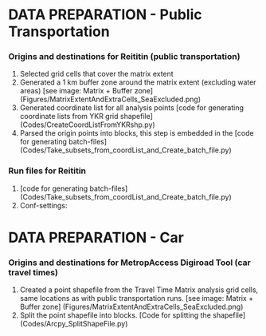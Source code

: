 # DATA PREPARATION - Public Transportation

### Origins and destinations for Reititin (public transportation)

1. Selected grid cells that cover the matrix extent
2. Generated a 1 km buffer zone around the matrix extent (excluding water areas) [see image: Matrix + Buffer zone] (Figures/MatrixExtentAndExtraCells_SeaExcluded.png)
3. Generated coordinate list for all analysis points [code for generating coordinate lists from YKR grid shapefile] (Codes/CreateCoordListFromYKRshp.py)
4. Parsed the origin points into blocks, this step is embedded in the [code for generating batch-files] (Codes/Take_subsets_from_coordList_and_Create_batch_file.py)



### Run files for Reititin

1. [code for generating batch-files] (Codes/Take_subsets_from_coordList_and_Create_batch_file.py)
2. Conf-settings:


# DATA PREPARATION - Car

### Origins and destinations for MetropAccess Digiroad Tool (car travel times)

1. Created a point shapefile from the Travel Time Matrix analysis grid cells, same locations as with public transportation runs. [see image: Matrix + Buffer zone] (Figures/MatrixExtentAndExtraCells_SeaExcluded.png)
2. Split the point shapefile into blocks. [Code for splitting the shapefile] (Codes/Arcpy_SplitShapeFile.py)



